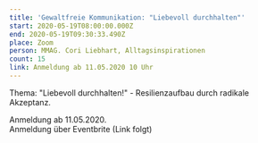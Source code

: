 ```yaml
---
title: 'Gewaltfreie Kommunikation: "Liebevoll durchhalten"'
start: 2020-05-19T08:00:00.000Z
end: 2020-05-19T09:30:33.490Z
place: Zoom
person: MMAG. Cori Liebhart, Alltagsinspirationen
count: 15
link: Anmeldung ab 11.05.2020 10 Uhr
---
```

Thema: "Liebevoll durchhalten!" - Resilienzaufbau durch radikale Akzeptanz.



Anmeldung ab 11.05.2020.\
Anmeldung über Eventbrite (Link folgt)
